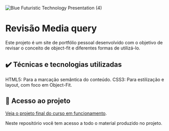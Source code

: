 


![Blue Futuristic Technology Presentation (4)](https://github.com/lshv04/objectfit/assets/169161949/ed73b6f4-1258-429c-a119-854e2683f123)
# Revisão Media query

Este projeto é um site de portfólio pessoal desenvolvido com o objetivo de revisar o conceito de object-fit e diferentes formas de utilizá-lo.

## ✔️ Técnicas e tecnologias utilizadas
HTML5: Para a marcação semântica do conteúdo.
CSS3: Para estilização e layout, com foco em Object-Fit.  

## 📁 Acesso ao projeto

[Veja o projeto final do curso em funcionamento](https://lshv04.github.io/objectfit/).

Neste repositório você tem acesso a todo o material produzido no projeto.


